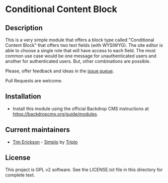 # Conditional Content Block


## Description

This is a very simple module that offers a block type called "Conditional Content Block"
that offers two text fields (with WYSIWYG). The site editor is able to choose a single
role that will have access to each field. The most common use case would be one message
for unauthenticated users and another for authenticated users. But, other combinations
are possible. 

Please, offer feedback and ideas in the [issue queue](/backdrop-contrib/conditional_content_block/issues).

Pull Requests are welcome.

## Installation

- Install this module using the official Backdrop CMS instructions at
  https://backdropcms.org/guide/modules.

## Current maintainers

- [Tim Erickson](https://github.com/stpaultim) - [Simplo](https://www.simplo.site) by [Triplo](https://www.triplo.co)

## License   

This project is GPL v2 software. See the LICENSE.txt file in this directory 
for complete text.
